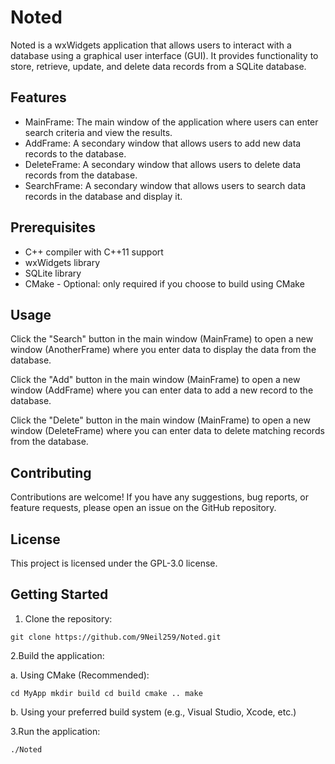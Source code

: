 # Noted
Noted is a wxWidgets application that allows users to interact with a database using a graphical user interface (GUI). It provides functionality to store, retrieve, update, and delete data records from a SQLite database.

## Features

- MainFrame: The main window of the application where users can enter search criteria and view the results.
- AddFrame: A secondary window that allows users to add new data records to the database.
- DeleteFrame: A secondary window that allows users to delete data records from the database.
- SearchFrame: A secondary window that allows users to search data records in the database and display it.

## Prerequisites

- C++ compiler with C++11 support
- wxWidgets library 
- SQLite library 
- CMake  - Optional: only required if you choose to build using CMake

## Usage
 Click the "Search" button in the main window (MainFrame) to open a new window (AnotherFrame) where you enter data to display the data from the database.

Click the "Add" button in the main window (MainFrame) to open a new window (AddFrame) where you can enter data to add a new record to the database.

Click the "Delete" button in the main window (MainFrame) to open a new window (DeleteFrame) where you can enter data to delete matching records from the database.

## Contributing
Contributions are welcome! If you have any suggestions, bug reports, or feature requests, please open an issue on the GitHub repository.

## License
This project is licensed under the GPL-3.0 license.


## Getting Started

1. Clone the repository:


`git clone https://github.com/9Neil259/Noted.git`

2.Build the application:

a. Using CMake (Recommended):


`cd MyApp
mkdir build
cd build
cmake ..
make`

b. Using your preferred build system (e.g., Visual Studio, Xcode, etc.)

3.Run the application:

`./Noted`
